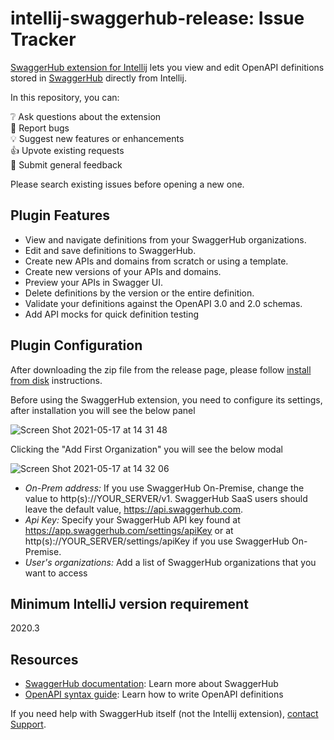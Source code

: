 # intellij-swaggerhub-release: Issue Tracker

[SwaggerHub extension for Intellij](https://plugins.jetbrains.com/) lets you view and edit OpenAPI definitions stored in [SwaggerHub](https://swagger.io/tools/swaggerhub/) directly from Intellij.

In this repository, you can:

:grey_question: Ask questions about the extension  
:bug: Report bugs  
:bulb: Suggest new features or enhancements  
:+1: Upvote existing requests  
:memo: Submit general feedback

Please search existing issues before opening a new one.

## Plugin Features
* View and navigate definitions from your SwaggerHub organizations.
* Edit and save definitions to SwaggerHub.
* Create new APIs and domains from scratch or using a template.
* Create new versions of your APIs and domains.
* Preview your APIs in Swagger UI.
* Delete definitions by the version or the entire definition.
* Validate your definitions against the OpenAPI 3.0 and 2.0 schemas.
* Add API mocks for quick definition testing

## Plugin Configuration
After downloading the zip file from the release page, please follow [install from disk](https://www.jetbrains.com/help/idea/managing-plugins.html#install_plugin_from_disk) instructions.

Before using the SwaggerHub extension, you need to configure its settings, after installation you will see the below panel

![Screen Shot 2021-05-17 at 14 31 48](https://user-images.githubusercontent.com/38886638/118497806-513fc380-b71d-11eb-8a71-7cd28ab47ca7.png)

Clicking the "Add First Organization" you will see the below modal

![Screen Shot 2021-05-17 at 14 32 06](https://user-images.githubusercontent.com/38886638/118498102-94019b80-b71d-11eb-9ded-71a75d213f74.png)

* *On-Prem address:* If you use SwaggerHub On-Premise, change the value to http(s)://YOUR_SERVER/v1. SwaggerHub SaaS users should leave the default value, https://api.swaggerhub.com.
* *Api Key:* Specify your SwaggerHub API key found at https://app.swaggerhub.com/settings/apiKey or at http(s)://YOUR_SERVER/settings/apiKey if you use SwaggerHub On-Premise.
* *User's organizations:* Add a list of SwaggerHub organizations that you want to access

## Minimum IntelliJ version requirement
2020.3

## Resources
* [SwaggerHub documentation](https://app.swaggerhub.com/help/index): Learn more about SwaggerHub
* [OpenAPI syntax guide](https://swagger.io/docs/specification/basic-structure/): Learn how to write OpenAPI definitions

If you need help with SwaggerHub itself (not the Intellij extension), [contact Support](https://support.smartbear.com/message?product=SwaggerHub).
